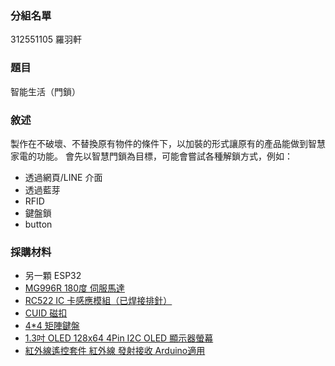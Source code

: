 ### 分組名單
312551105 羅羽軒

### 題目

智能生活（門鎖）

### 敘述

製作在不破壞、不替換原有物件的條件下，以加裝的形式讓原有的產品能做到智慧家電的功能。
會先以智慧門鎖為目標，可能會嘗試各種解鎖方式，例如：
- 透過網頁/LINE 介面
- 透過藍芽
- RFID
- 鍵盤鎖
- button

### 採購材料
- 另一顆 ESP32
- [MG996R 180度 伺服馬達](https://shopee.tw/%E3%80%90%E6%A8%82%E6%84%8F%E5%89%B5%E5%AE%A2%E5%AE%98%E6%96%B9%E5%BA%97%E3%80%91%E3%80%8A%E9%99%84%E7%99%BC%E7%A5%A8%E3%80%8BMG996R-180-360%E5%BA%A6-13KG-%E4%BC%BA%E6%9C%8D%E9%A6%AC%E9%81%94-(MG995%E5%8D%87%E7%B4%9A%E7%89%88)-Servo-%E4%BC%BA%E6%9C%8D%E6%A9%9F-i.139069730.2121002279?sp_atk=44d40f9a-d59c-47c9-8c2a-5c7dd0a9abdf&xptdk=44d40f9a-d59c-47c9-8c2a-5c7dd0a9abdf)
- [RC522 IC 卡感應模組（已焊接排針）](https://shopee.tw/%E3%80%90%E6%A8%82%E6%84%8F%E5%89%B5%E5%AE%A2%E5%AE%98%E6%96%B9%E5%BA%97%E3%80%91RFID%E5%B0%84%E9%A0%BB-RC-522-RC522-IC%E5%8D%A1%E6%84%9F%E6%87%89%E6%A8%A1%E7%B5%84-Arduino-%EF%BD%9C-%E9%80%81S50%E5%BE%A9%E6%97%A6%E5%8D%A1-%E9%91%B0%E5%8C%99%E6%89%A3-i.139069730.2263752475?xptdk=5b16e9dc-3bdc-487d-85a0-1865a31924eb)
- [CUID 磁扣](https://shopee.tw/%E3%80%90%E6%A8%82%E6%84%8F%E5%89%B5%E5%AE%A2%E5%AE%98%E6%96%B9%E5%BA%97%E3%80%91%E3%80%8A%E9%99%84%E7%99%BC%E7%A5%A8%E3%80%8BUID-CUID-%E9%96%80%E7%A6%81%E5%8D%A1-RFID%E5%8D%A1-13.56mHZ-%E7%99%BD%E5%8D%A1-%E7%A3%81%E6%89%A3-UID-%E5%8F%AF%E9%87%8D%E8%A6%86%E8%AE%80%E5%AF%AB-i.139069730.6843230456?xptdk=9f72da30-fd74-44c8-8aa3-b57eed7d1daa)
- [4*4 矩陣鍵盤](https://shopee.tw/%E3%80%90%E6%A8%82%E6%84%8F%E5%89%B5%E5%AE%A2%E5%AE%98%E6%96%B9%E5%BA%97%E3%80%91%E3%80%8A%E9%99%84%E7%99%BC%E7%A5%A8%E3%80%8B%E8%B6%85%E5%A4%A7%E6%8C%89%E9%8D%B5-4*4%E7%9F%A9%E9%99%A3%E9%8D%B5%E7%9B%A4-%E6%93%B4%E5%85%85%E9%8D%B5%E7%9B%A4-%E8%96%84%E8%86%9C%E9%8D%B5%E7%9B%A4-(Arduino)-i.139069730.2596973892?xptdk=39900008-c195-4770-b87d-15ffc9b29b64)
- [1.3吋 OLED 128x64 4Pin I2C OLED 顯示器螢幕](https://shopee.tw/%E3%80%90%E6%A8%82%E6%84%8F%E5%89%B5%E5%AE%A2%E5%AE%98%E6%96%B9%E5%BA%97%E3%80%91%E3%80%8A%E9%99%84%E7%99%BC%E7%A5%A8%E3%80%8B1.3%E5%90%8B-OLED-128x64-4Pin-IIC-I2C-OLED-%E9%A1%AF%E7%A4%BA%E5%99%A8-%E8%9E%A2%E5%B9%95-i.139069730.21103013987?sp_atk=05c09923-1435-40e5-876d-9caeddeccbd6&xptdk=05c09923-1435-40e5-876d-9caeddeccbd6)
- [紅外線遙控套件 紅外線 發射接收 Arduino適用](https://shopee.tw/%E2%96%BA1291%E2%97%84%E7%B4%85%E5%A4%96%E7%B7%9A%E9%81%99%E6%8E%A7%E5%A5%97%E4%BB%B6-%E7%B4%85%E5%A4%96%E7%B7%9A-%E7%99%BC%E5%B0%84%E6%8E%A5%E6%94%B6-Arduino%E9%81%A9%E7%94%A8-i.4877344.1151721800?sp_atk=6c730332-c7b0-427c-a4fd-b7d0b82ddc19&xptdk=6c730332-c7b0-427c-a4fd-b7d0b82ddc19)